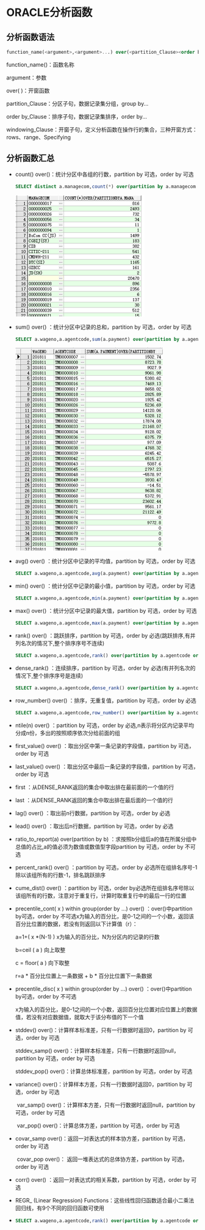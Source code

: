 # ORACLE分析函数

## 分析函数语法

```sql
function_name(<argument>,<argument>...) over(<partition_Clause><order by_Clause><windowing_Clause>);
```

function_name()：函数名称

argument：参数

over( )：开窗函数

partition_Clause：分区子句，数据记录集分组，group by...

order by_Clause：排序子句，数据记录集排序，order by...

windowing_Clause：开窗子句，定义分析函数在操作行的集合，三种开窗方式：rows、range、Specifying

## 分析函数汇总

* count() over()：统计分区中各组的行数，partition by 可选，order by 可选

  ```sql
  SELECT distinct a.managecom,count(*) over(partition by a.managecom order by a.managecom) FROM tmagentinfotozbx a;
  ```

  ![image-20201231171346672](oracle分析函数.assets/image-20201231171346672.png)

* sum() over()  ：统计分区中记录的总和，partition by 可选，order by 可选

  ```sql
  SELECT a.wageno,a.agentcode,sum(a.payment) over(partition by a.agentcode,a.wageno) FROM tmwagetotal a ;
  ```

  ![image-20201231172346574](oracle分析函数.assets/image-20201231172346574.png)

* avg() over()  ：统计分区中记录的平均值，partition by 可选，order by 可选

  ```sql
  SELECT a.wageno,a.agentcode,avg(a.payment) over(partition by a.agentcode) FROM tmwagetotal a ;
  ```

* min() over() ：统计分区中记录的最小值，partition by 可选，order by 可选

  ```sql
  SELECT a.wageno,a.agentcode,min(a.payment) over(partition by a.agentcode) FROM tmwagetotal a ;
  ```

* max() over() ：统计分区中记录的最大值，partition by 可选，order by 可选

  ```sql
  SELECT a.wageno,a.agentcode,max(a.payment) over(partition by a.agentcode) FROM tmwagetotal a ;
  ```

* rank() over()  ：跳跃排序，partition by 可选，order by 必选(跳跃排序,有并列名次的情况下,整个排序序号不连续)

  ```sql
  SELECT a.wageno,a.agentcode,rank() over(partition by a.agentcode order by a.payment) FROM tmwagetotal a ;
  ```

* dense_rank() ：连续排序，partition by 可选，order by 必选(有并列名次的情况下,整个排序序号是连续)

  ```sql
  SELECT a.wageno,a.agentcode,dense_rank() over(partition by a.agentcode order by a.payment) FROM tmwagetotal a ;
  ```

* row_number() over() ：排序，无重复值，partition by 可选，order by 必选

  ```sql
  SELECT a.wageno,a.agentcode,row_number() over(partition by a.agentcode order by a.payment) FROM tmwagetotal a ;
  ```

* ntile(n) over() ：partition by 可选，order by 必选,n表示将分区内记录平均分成n份，多出的按照顺序依次分给前面的组

* first_value() over() ：取出分区中第一条记录的字段值，partition by 可选，order by 可选

* last_value() over() ：取出分区中最后一条记录的字段值，partition by 可选，order by 可选

* first ：从DENSE_RANK返回的集合中取出排在最前面的一个值的行

* last ：从DENSE_RANK返回的集合中取出排在最后面的一个值的行

* lag() over() ：取出前n行数据，partition by 可选，order by 必选

* lead() over() ：取出后n行数据，partition by 可选，order by 必选

* ratio_to_report(a) over(partition by b) ：求按照b分组后a的值在所属分组中总值的占比,a的值必须为数值或数值型字段partition by 可选，order by 不可选

* percent_rank() over()  ：partition by 可选，order by 必选所在组排名序号-1除以该组所有的行数-1，排名跳跃排序

* cume_dist() over() ：partition by 可选，order by必选所在组排名序号除以该组所有的行数，注意对于重复行，计算时取重复行中的最后一行的位置

* precentile_cont( x ) within group(order by ...) over()   ：over()中partition by可选，order by 不可选x为输入的百分比，是0-1之间的一个小数，返回该百分比位置的数据，若没有则返回以下计算值（r）：

  a=1+( x *(N-1) )  x为输入的百分比，N为分区内的记录的行数

  b=ceil ( a )  向上取整

  c = floor( a ) 向下取整

  r=a * 百分比位置上一条数据 + b * 百分比位置下一条数据

* precentile_disc( x ) within group(order by ...) over()  ：over()中partition by可选，order by 不可选

  x为输入的百分比，是0-1之间的一个小数，返回百分比位置对应位置上的数据值，若没有对应数据值，就取大于该分布值的下一个值

* stddev() over()：计算样本标准差，只有一行数据时返回0，partition by 可选，order by 可选

     stddev_samp() over()：计算样本标准差，只有一行数据时返回null，partition by 可选，order by 可选

     stddev_pop() over()：计算总体标准差，partition by 可选，order by 可选

* variance() over()：计算样本方差，只有一行数据时返回0，partition by 可选，order by 可选

  ​    var_samp() over()：计算样本方差，只有一行数据时返回null，partition by 可选，order by 可选

  ​    var_pop() over()：计算总体方差，partition by 可选，order by 可选

* covar_samp over()：返回一对表达式的样本协方差，partition by 可选，order by 可选

  ​    covar_pop over()： 返回一堆表达式的总体协方差，partition by 可选，order by 可选

* corr() over() ：返回一对表达式的相关系数，partition by 可选，order by 可选

* REGR_ (Linear Regression) Functions：这些线性回归函数适合最小二乘法回归线，有9个不同的回归函数可使用

* ```sql
  SELECT a.wageno,a.agentcode,rank() over(partition by a.agentcode order by a.payment) FROM tmwagetotal a ;
  ```

  

